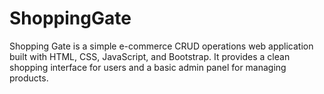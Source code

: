 # ShoppingGate
Shopping Gate is a simple e-commerce CRUD operations web application built with HTML, CSS, JavaScript, and Bootstrap. It provides a clean shopping interface for users and a basic admin panel for managing products.
